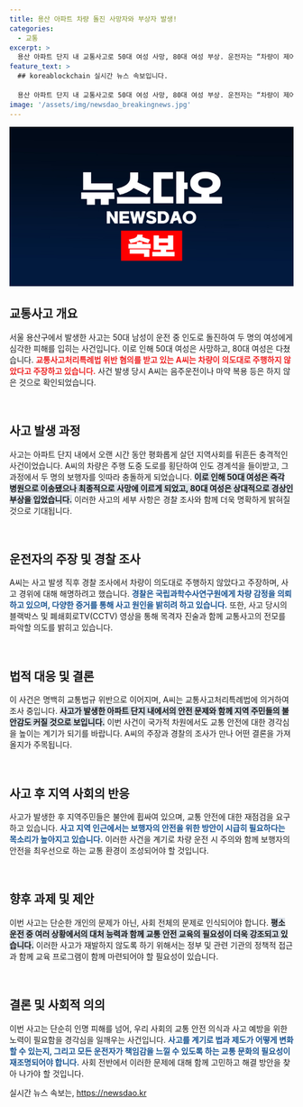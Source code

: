 ```yaml
---
title: 용산 아파트 차량 돌진 사망자와 부상자 발생!
categories:
  - 교통
excerpt: >
  용산 아파트 단지 내 교통사고로 50대 여성 사망, 80대 여성 부상. 운전자는 “차량이 제어되지 않았다”며 경찰 조사 중. 사고의 진실은 과연 무엇일까?
feature_text: >
  ## koreablockchain 실시간 뉴스 속보입니다.

  용산 아파트 단지 내 교통사고로 50대 여성 사망, 80대 여성 부상. 운전자는 “차량이 제어되지 않았다”며 경찰 조사 중. 사고의 진실은 과연 무엇일까?
image: '/assets/img/newsdao_breakingnews.jpg'
---
```


<p><img src="/assets/img/newsdao_breakingnews.jpg" alt="koreablockchain 속보" /></p>

<h2 data-ke-size="size26">교통사고 개요</h2>

<p data-ke-size="size16">서울 용산구에서 발생한 사고는 50대 남성이 운전 중 인도로 돌진하여 두 명의 여성에게 심각한 피해를 입히는 사건입니다. 이로 인해 50대 여성은 사망하고, 80대 여성은 다쳤습니다. <b><span style="color: #ee2323;">교통사고처리특례법 위반 혐의를 받고 있는 A씨는 차량이 의도대로 주행하지 않았다고 주장하고 있습니다.</span></b> 사건 발생 당시 A씨는 음주운전이나 마약 복용 등은 하지 않은 것으로 확인되었습니다.</p>

<p data-ke-size="size16">&nbsp;</p>

<h2 data-ke-size="size26">사고 발생 과정</h2>

<p data-ke-size="size16">사고는 아파트 단지 내에서 오랜 시간 동안 평화롭게 살던 지역사회를 뒤흔든 충격적인 사건이었습니다. A씨의 차량은 주행 도중 도로를 횡단하여 인도 경계석을 들이받고, 그 과정에서 두 명의 보행자를 잇따라 충돌하게 되었습니다. <b><span style="background-color: #21538527;">이로 인해 50대 여성은 즉각 병원으로 이송됐으나 최종적으로 사망에 이르게 되었고, 80대 여성은 상대적으로 경상인 부상을 입었습니다.</span></b> 이러한 사고의 세부 사항은 경찰 조사와 함께 더욱 명확하게 밝혀질 것으로 기대됩니다.</p>

<p data-ke-size="size16">&nbsp;</p>

<h2 data-ke-size="size26">운전자의 주장 및 경찰 조사</h2>

<p data-ke-size="size16">A씨는 사고 발생 직후 경찰 조사에서 차량이 의도대로 주행하지 않았다고 주장하며, 사고 경위에 대해 해명하려고 했습니다. <b><span style="color: #1a5490;">경찰은 국립과학수사연구원에게 차량 감정을 의뢰하고 있으며, 다양한 증거를 통해 사고 원인을 밝히려 하고 있습니다.</span></b> 또한, 사고 당시의 블랙박스 및 폐쇄회로TV(CCTV) 영상을 통해 목격자 진술과 함께 교통사고의 전모를 파악할 의도를 밝히고 있습니다.</p>

<p data-ke-size="size16">&nbsp;</p>

<h2 data-ke-size="size26">법적 대응 및 결론</h2>

<p data-ke-size="size16">이 사건은 명백히 교통법규 위반으로 이어지며, A씨는 교통사고처리특례법에 의거하여 조사 중입니다. <b><span style="background-color: #21538527;">사고가 발생한 아파트 단지 내에서의 안전 문제와 함께 지역 주민들의 불안감도 커질 것으로 보입니다.</span></b> 이번 사건이 국가적 차원에서도 교통 안전에 대한 경각심을 높이는 계기가 되기를 바랍니다. A씨의 주장과 경찰의 조사가 만나 어떤 결론을 가져올지가 주목됩니다.</p>

<p data-ke-size="size16">&nbsp;</p>

<h2 data-ke-size="size26">사고 후 지역 사회의 반응</h2>

<p data-ke-size="size16">사고가 발생한 후 지역주민들은 불안에 휩싸여 있으며, 교통 안전에 대한 재점검을 요구하고 있습니다. <b><span style="color: #1a5490;">사고 지역 인근에서는 보행자의 안전을 위한 방안이 시급히 필요하다는 목소리가 높아지고 있습니다.</span></b> 이러한 사건을 계기로 차량 운전 시 주의와 함께 보행자의 안전을 최우선으로 하는 교통 환경이 조성되어야 할 것입니다.</p>

<p data-ke-size="size16">&nbsp;</p>

<h2 data-ke-size="size26">향후 과제 및 제안</h2>

<p data-ke-size="size16">이번 사고는 단순한 개인의 문제가 아닌, 사회 전체의 문제로 인식되어야 합니다. <b><span style="background-color: #21538527;">평소 운전 중 여러 상황에서의 대처 능력과 함께 교통 안전 교육의 필요성이 더욱 강조되고 있습니다.</span></b> 이러한 사고가 재발하지 않도록 하기 위해서는 정부 및 관련 기관의 정책적 접근과 함께 교육 프로그램이 함께 마련되어야 할 필요성이 있습니다.</p>

<p data-ke-size="size16">&nbsp;</p>

<h2 data-ke-size="size26">결론 및 사회적 의의</h2>

<p data-ke-size="size16">이번 사고는 단순히 인명 피해를 넘어, 우리 사회의 교통 안전 의식과 사고 예방을 위한 노력이 필요함을 경각심을 일깨우는 사건입니다. <b><span style="color: #1a5490;">사고를 계기로 법과 제도가 어떻게 변화할 수 있는지, 그리고 모든 운전자가 책임감을 느낄 수 있도록 하는 교통 문화의 필요성이 재조명되어야 합니다.</span></b> 사회 전반에서 이러한 문제에 대해 함께 고민하고 해결 방안을 찾아 나가야 할 것입니다.</p>
실시간 뉴스 속보는, <a href="https://newsdao.kr" rel="dofollow">https://newsdao.kr</a>


